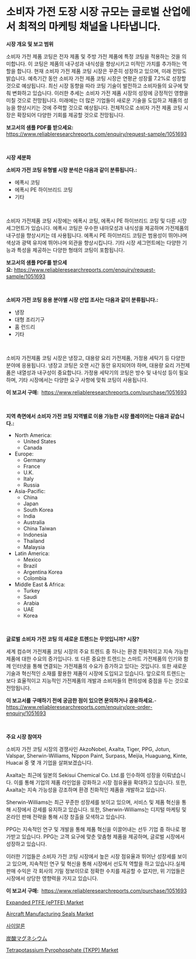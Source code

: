 <p><h1>소비자 가전 도장 시장 규모는 글로벌 산업에서 최적의 마케팅 채널을 나타냅니다.</h1></p><p><strong>시장 개요 및 보고 범위</strong></p>
<p><p>소비자 가전 제품 코팅은 전자 제품 및 주방 가전 제품에 특정 코팅을 적용하는 것을 의미합니다. 이 코팅은 제품의 내구성과 내식성을 향상시키고 미적인 가치를 추가하는 역할을 합니다. 현재 소비자 가전 제품 코팅 시장은 꾸준히 성장하고 있으며, 미래 전망도 밝습니다. 예측기간 동안 소비자 가전 제품 코팅 시장은 연평균 성장률 7.2%로 성장할 것으로 예상됩니다. 최신 시장 동향을 따라 코팅 기술이 발전하고 소비자들의 요구에 맞춰 변화하고 있습니다. 이러한 추세는 소비자 가전 제품 시장의 성장에 긍정적인 영향을 미칠 것으로 전망됩니다. 미래에는 더 많은 기업들이 새로운 기술을 도입하고 제품의 성능을 향상시키는 것에 주력할 것으로 예상됩니다. 전체적으로 소비자 가전 제품 코팅 시장은 확장되어 다양한 기회를 제공할 것으로 전망됩니다.</p></p>
<p><strong>보고서의 샘플 PDF를 받으세요:</strong> <a href="https://www.reliableresearchreports.com/enquiry/request-sample/1051693">https://www.reliableresearchreports.com/enquiry/request-sample/1051693</a></p>
<p>&nbsp;</p>
<p><strong>시장 세분화</strong></p>
<p><strong>소비자 가전 코팅 유형별 시장 분석은 다음과 같이 분류됩니다.:</strong></p>
<p><ul><li>에폭시 코팅</li><li>에폭시 PE 하이브리드 코팅</li><li>기타</li></ul></p>
<p>&nbsp;</p>
<p><p>소비자 가전제품 코팅 시장에는 에폭시 코팅, 에폭시 PE 하이브리드 코팅 및 다른 시장 세그먼트가 있습니다. 에폭시 코팅은 우수한 내마모성과 내식성을 제공하며 가전제품의 내구성을 향상시키는 데 사용됩니다. 에폭시 PE 하이브리드 코팅은 범용성이 뛰어나며 색상과 광택 유지에 뛰어나며 외관을 향상시킵니다. 기타 시장 세그먼트에는 다양한 기능과 특성을 제공하는 다양한 형태의 코팅이 포함됩니다.</p></p>
<p><strong>보고서의 샘플 PDF를 받으세요:</strong>&nbsp;<a href="https://www.reliableresearchreports.com/enquiry/request-sample/1051693">https://www.reliableresearchreports.com/enquiry/request-sample/1051693</a></p>
<p>&nbsp;</p>
<p><strong> 소비자 가전 코팅 응용 분야별 시장 산업 조사는 다음과 같이 분류됩니다.:</strong></p>
<p><ul><li>냉장</li><li>대형 조리기구</li><li>홈 런드리</li><li>기타</li></ul></p>
<p>&nbsp;</p>
<p><p>소비자 가전제품 코팅 시장은 냉장고, 대용량 요리 가전제품, 가정용 세탁기 등 다양한 분야에 응용됩니다. 냉장고 코팅은 오랜 시간 동안 유지되어야 하며, 대용량 요리 가전제품은 내열성과 내구성이 중요합니다. 가정용 세탁기의 코팅은 방수 및 내식성 등이 필요하며, 기타 시장에서는 다양한 요구 사항에 맞춰 코팅이 사용됩니다.</p></p>
<p><strong>이 보고서 구매:</strong>&nbsp; <a href="https://www.reliableresearchreports.com/purchase/1051693">https://www.reliableresearchreports.com/purchase/1051693</a></p>
<p>&nbsp;</p>
<p><strong>지역 측면에서 소비자 가전 코팅 지역별로 이용 가능한 시장 플레이어는 다음과 같습니다.:</strong></p>
<p><ul>
    <li>
        North America:
        <ul>
            <li>United States</li>
            <li>Canada</li>
        </ul>
    </li>
    <li>
        Europe:
        <ul>
            <li>Germany</li>
            <li>France</li>
            <li>U.K.</li>
            <li>Italy</li>
            <li>Russia</li>
        </ul>
    </li>
    <li>
        Asia-Pacific:
        <ul>
            <li>China</li>
            <li>Japan</li>
            <li>South Korea</li>
            <li>India</li>
            <li>Australia</li>
            <li>China Taiwan</li>
            <li>Indonesia</li>
            <li>Thailand</li>
            <li>Malaysia</li>
        </ul>
    </li>
    <li>
        Latin America:
        <ul>
            <li>Mexico</li>
            <li>Brazil</li>
            <li>Argentina Korea</li>
            <li>Colombia</li>
        </ul>
    </li>
    <li>
        Middle East & Africa:
        <ul>
            <li>Turkey</li>
            <li>Saudi</li>
            <li>Arabia</li>
            <li>UAE</li>
            <li>Korea</li>
        </ul>
    </li>
    </ul></p>
<p>&nbsp;</p>
<p><strong>글로벌 소비자 가전 코팅 의 새로운 트렌드는 무엇입니까? 시장?</strong></p>
<p><p>세계 컴슈머 가전제품 코팅 시장의 주요 트렌드 중 하나는 환경 친화적이고 지속 가능한 제품에 대한 수요의 증가입니다. 또 다른 중요한 트렌드는 스마트 가전제품의 인기와 함께 인터넷을 통해 연결되는 가전제품의 수요가 증가하고 있다는 것입니다. 또한 새로운 기술과 혁신적인 소재를 활용한 제품이 시장에 도입되고 있습니다. 앞으로의 트렌드는 보다 효율적이고 지능적인 가전제품의 개발과 소비자들의 편의성에 중점을 두는 것으로 전망됩니다.</p></p>
<p><strong>이 보고서를 구매하기 전에 궁금한 점이 있으면 문의하거나 공유하세요.</strong>- <a href="https://www.reliableresearchreports.com/enquiry/pre-order-enquiry/1051693">https://www.reliableresearchreports.com/enquiry/pre-order-enquiry/1051693</a></p>
<p>&nbsp;</p>
<p><strong>주요 시장 참여자</strong></p>
<p><p>소비자 가전 코팅 시장의 경쟁사인 AkzoNobel, Axalta, Tiger, PPG, Jotun, Valspar, Sherwin-Williams, Nippon Paint, Surpass, Meijia, Huaguang, Kinte, Huacai 중 몇 개 기업을 살펴보겠습니다.</p><p>Axalta는 최근에 일본의 Sekisui Chemical Co. Ltd.를 인수하여 성장을 이뤄냈습니다. 이를 통해 기업의 제품 라인업을 강화하고 시장 점유율을 확대하고 있습니다. 또한, Axalta는 지속 가능성을 강조하며 환경 친화적인 제품을 개발하고 있습니다.</p><p>Sherwin-Williams는 최근 꾸준한 성장세를 보이고 있으며, 서비스 및 제품 혁신을 통해 시장에서 강세를 유지하고 있습니다. 또한, Sherwin-Williams는 디지털 마케팅 및 온라인 판매 전략을 통해 시장 창출을 모색하고 있습니다.</p><p>PPG는 지속적인 연구 및 개발을 통해 제품 혁신을 이끌어내는 선두 기업 중 하나로 평가받고 있습니다. PPG는 고객 요구에 맞춘 맞춤형 제품을 제공하며, 글로벌 시장에서 성장하고 있습니다.</p><p>이러한 기업들은 소비자 가전 코팅 시장에서 높은 시장 점유율과 뛰어난 성장세를 보이고 있으며, 지속적인 연구 및 혁신을 통해 시장에서 선도적 역할을 하고 있습니다.실제 판매 수익은 각 회사의 기밀 정보이므로 정확한 수치를 제공할 수 없지만, 위 기업들은 시장에서 상당한 영향력을 가지고 있습니다.</p></p>
<p><strong>이 보고서 구매:</strong>&nbsp;&nbsp;<a href="https://www.reliableresearchreports.com/purchase/1051693">https://www.reliableresearchreports.com/purchase/1051693</a></p>
<p><p><a href="https://issuu.com/reportprime-2/docs/expanded-ptfe-eptfe-market-size-2030.pptx">Expanded PTFE (ePTFE) Market</a></p><p><a href="https://scarlet-rocket-c63.notion.site/Aircraft-Manufacturing-Seals-Market-Size-Share-Trends-Analysis-Report-By-Material-By-Type-By-En-f8ace81ac65c4d52bfa584d0374ba898">Aircraft Manufacturing Seals Market</a></p><p><a href="https://medium.com/@cute_priencsss/%EC%8B%A4%EB%A1%A0-%EC%8B%9C%EC%9E%A5-%EA%B7%9C%EB%AA%A8%EB%8A%94-%EA%B8%80%EB%A1%9C%EB%B2%8C-%EC%82%B0%EC%97%85%EC%97%90%EC%84%9C-%EC%B5%9C%EC%83%81%EC%9D%98-%EB%A7%88%EC%BC%80%ED%8C%85-%EC%B1%84%EB%84%90%EC%9D%84-%EB%B3%B4%EC%97%AC%EC%A4%8D%EB%8B%88%EB%8B%A4-b43412bb0cf6">사이알론</a></p><p><a href="https://medium.com/@kelsitorphy644/%E3%83%9E%E3%82%B0%E3%83%8D%E3%82%B7%E3%82%A6%E3%83%A0%E3%82%AB%E3%83%BC%E3%83%9C%E3%83%8D%E3%83%BC%E3%83%88%E5%B8%82%E5%A0%B4-2031%E5%B9%B4%E3%81%BE%E3%81%A7%E3%81%AE%E3%83%88%E3%83%AC%E3%83%B3%E3%83%89-%E4%BA%88%E6%B8%AC-%E7%AB%B6%E4%BA%89%E5%88%86%E6%9E%90-7d938347b6ed">炭酸マグネシウム</a></p><p><a href="https://github.com/kathiaseamanalvaradovlprc2h/Market-Research-Report-List-1/blob/main/tetrapotassium-pyrophosphate-tkpp-market.md">Tetrapotassium Pyrophosphate (TKPP) Market</a></p></p>
